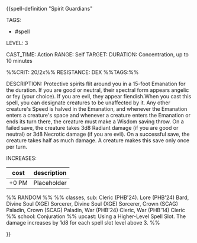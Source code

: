 {{spell-definition "Spirit Guardians"

TAGS: 
  - #spell

LEVEL: 3

CAST_TIME: Action
RANGE: Self
TARGET: 
DURATION: Concentration, up to 10 minutes

%%CRIT: 20/2x%%
RESISTANCE: DEX
%%TAGS:%%

DESCRIPTION:
Protective spirits flit around you in a 15-foot Emanation for the duration. If you are good or neutral, their spectral form appears angelic or fey (your choice). If you are evil, they appear fiendish.When you cast this spell, you can designate creatures to be unaffected by it. Any other creature's Speed is halved in the Emanation, and whenever the Emanation enters a creature's space and whenever a creature enters the Emanation or ends its turn there, the creature must make a Wisdom saving throw. On a failed save, the creature takes 3d8 Radiant damage (if you are good or neutral) or 3d8 Necrotic damage (if you are evil). On a successful save, the creature takes half as much damage. A creature makes this save only once per turn.

INCREASES:

| cost | description |
| ---- | ----------- |
| +0 PM     |    Placeholder        |


%% RANDOM
%%
%% classes, sub: Cleric (PHB'24). Lore (PHB'24) Bard, Divine Soul (XGE) Sorcerer, Divine Soul (XGE) Sorcerer, Crown (SCAG) Paladin, Crown (SCAG) Paladin, War (PHB'24) Cleric, War (PHB'14) Cleric
%% school: Conjuration
%% upcast: Using a Higher-Level Spell Slot. The damage increases by 1d8 for each spell slot level above 3.
%%


}}